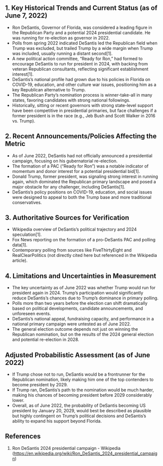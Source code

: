 ## 1. Key Historical Trends and Current Status (as of June 7, 2022)

- Ron DeSantis, Governor of Florida, was considered a leading figure in the Republican Party and a potential 2024 presidential candidate. He was running for re-election as governor in 2022.
- Polls from spring 2022 indicated DeSantis led the Republican field when Trump was excluded, but trailed Trump by a wide margin when Trump was included, usually running a distant second[1].
- A new political action committee, “Ready for Ron,” had formed to encourage DeSantis to run for president in 2024, with backing from veteran Republican consultants, reflecting significant establishment interest[1].
- DeSantis’s national profile had grown due to his policies in Florida on COVID-19, education, and other culture war issues, positioning him as a key Republican alternative to Trump.
- The Republican Party’s nomination process is winner-take-all in many states, favoring candidates with strong national followings.
- Historically, sitting or recent governors with strong state-level support have been competitive in presidential primaries, but face challenges if a former president is in the race (e.g., Jeb Bush and Scott Walker in 2016 vs. Trump).

## 2. Recent Announcements/Policies Affecting the Metric

- As of June 2022, DeSantis had not officially announced a presidential campaign, focusing on his gubernatorial re-election.
- The formation of a PAC (“Ready for Ron”) was a notable indicator of momentum and donor interest for a potential presidential bid[1].
- Donald Trump, former president, was signaling strong interest in running again, which dominated the Republican primary landscape and posed a major obstacle for any challenger, including DeSantis[1].
- DeSantis’s policy positions on COVID-19, education, and social issues were designed to appeal to both the Trump base and more traditional conservatives.

## 3. Authoritative Sources for Verification

- Wikipedia overview of DeSantis’s political trajectory and 2024 speculation[1].
- Fox News reporting on the formation of a pro-DeSantis PAC and polling data[1].
- Contemporary polling from sources like FiveThirtyEight and RealClearPolitics (not directly cited here but referenced in the Wikipedia article).

## 4. Limitations and Uncertainties in Measurement

- The key uncertainty as of June 2022 was whether Trump would run for president again in 2024. Trump’s participation would significantly reduce DeSantis’s chances due to Trump’s dominance in primary polling.
- Polls more than two years before the election can shift dramatically based on political developments, candidate announcements, and unforeseen events.
- DeSantis’s national appeal, fundraising capacity, and performance in a national primary campaign were untested as of June 2022.
- The general election outcome depends not just on winning the Republican nomination, but on the results of the 2024 general election and potential re-election in 2028.

## Adjusted Probabilistic Assessment (as of June 2022)

- If Trump chose not to run, DeSantis would be a frontrunner for the Republican nomination, likely making him one of the top contenders to become president by 2029.
- If Trump ran, DeSantis’s path to the nomination would be much harder, making his chances of becoming president before 2029 considerably lower.
- Overall, as of June 2022, the probability of DeSantis becoming US president by January 20, 2029, would best be described as plausible but highly contingent on Trump’s political decisions and DeSantis’s ability to expand his support beyond Florida.

## References

1. Ron DeSantis 2024 presidential campaign - Wikipedia (https://en.wikipedia.org/wiki/Ron_DeSantis_2024_presidential_campaign)